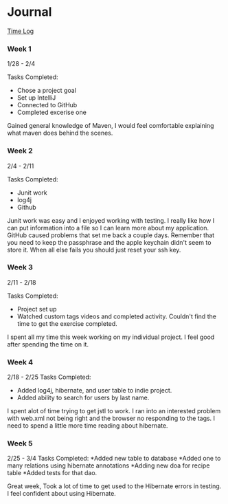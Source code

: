 # Journal

[Time Log](TimeLog.md)

### Week 1

1/28 - 2/4 

Tasks Completed:
 * Chose a project goal
 * Set up IntelliJ
 * Connected to GitHub
 * Completed excerise one
 
 Gained general knowledge of Maven, I would feel comfortable explaining what maven does behind the scenes.

### Week 2

2/4 - 2/11

Tasks Completed:
 * Junit work
 * log4j
 * Github
 
 Junit work was easy and I enjoyed working with testing.  I really like how I can put information into a file so I can learn more about my application.  
 GitHub caused problems that set me back a couple days.  Remember that you need to keep the passphrase and the apple keychain didn't seem to store it.
 When all else fails you should just reset your ssh key. 

### Week 3

2/11 - 2/18

Tasks Completed:
 * Project set up
 * Watched custom tags videos and completed activity.  Couldn't find the time to get the exercise completed.
 
 I spent all my time this week working on my individual project.  I feel good after spending the time on it.

### Week 4

2/18 - 2/25
Tasks Completed:
 * Added log4j, hibernate, and user table to indie project.
 * Added ability to search for users by last name.
 
 I spent alot of time trying to get jstl to work.  I ran into an interested problem with web.xml not being right and the browser no responding to the tags.
 I need to spend a little more time reading about hibernate.
 
### Week 5 

2/25 - 3/4
Tasks Completed:
 *Added new table to database
 *Added one to many relations using hibernate annotations 
 *Adding new doa for recipe table
 *Added tests for that dao.
 
 Great week, Took a lot of time to get used to the Hibernate errors in testing.  I feel confident about using Hibernate.